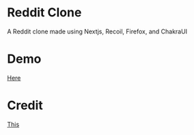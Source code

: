 # Reddit Clone

A Reddit clone made using Nextjs, Recoil, Firefox, and ChakraUI

# Demo

[Here](https://www.youtube.com/watch?v=dQw4w9WgXcQ)

# Credit

[This](https://www.youtube.com/watch?v=rCm5RVYKWVg)
